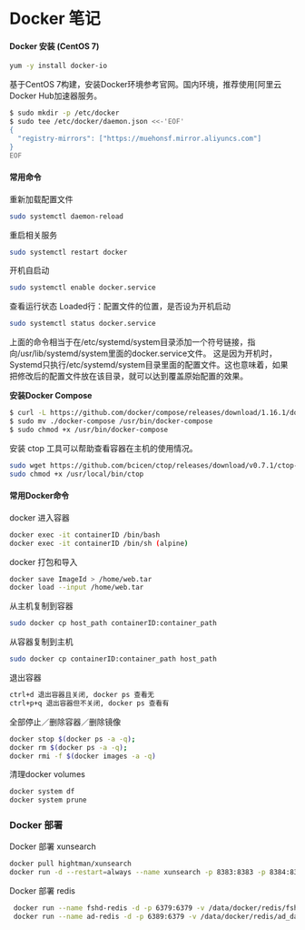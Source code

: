 # Docker 笔记

#### Docker 安装 (CentOS 7)
```sh
yum -y install docker-io
```
基于CentOS 7构建，安装Docker环境参考官网。国内环境，推荐使用[阿里云Docker Hub加速器服务。
```sh
$ sudo mkdir -p /etc/docker
$ sudo tee /etc/docker/daemon.json <<-'EOF'
{
  "registry-mirrors": ["https://muehonsf.mirror.aliyuncs.com"]
}
EOF
```

#### 常用命令

重新加载配置文件
```sh
sudo systemctl daemon-reload
```

重启相关服务
```sh
sudo systemctl restart docker
```

开机自启动
```sh
sudo systemctl enable docker.service
```

查看运行状态 Loaded行：配置文件的位置，是否设为开机启动
```sh
sudo systemctl status docker.service
```

上面的命令相当于在/etc/systemd/system目录添加一个符号链接，指向/usr/lib/systemd/system里面的docker.service文件。
这是因为开机时，Systemd只执行/etc/systemd/system目录里面的配置文件。这也意味着，如果把修改后的配置文件放在该目录，就可以达到覆盖原始配置的效果。

**安装Docker Compose**

```sh
$ curl -L https://github.com/docker/compose/releases/download/1.16.1/docker-compose-`uname -s`-`uname -m` > ./docker-compose
$ sudo mv ./docker-compose /usr/bin/docker-compose
$ sudo chmod +x /usr/bin/docker-compose
```

安装 ctop 工具可以帮助查看容器在主机的使用情况。

```sh
sudo wget https://github.com/bcicen/ctop/releases/download/v0.7.1/ctop-0.7.1-linux-amd64 -O /usr/local/bin/ctop
sudo chmod +x /usr/local/bin/ctop
```

#### 常用Docker命令

docker 进入容器
```sh
docker exec -it containerID /bin/bash
docker exec -it containerID /bin/sh (alpine)
```

docker 打包和导入
```sh
docker save ImageId > /home/web.tar
docker load --input /home/web.tar
```

从主机复制到容器
```sh
sudo docker cp host_path containerID:container_path
```

从容器复制到主机
```sh
sudo docker cp containerID:container_path host_path
```

退出容器
```sh
ctrl+d 退出容器且关闭, docker ps 查看无
ctrl+p+q 退出容器但不关闭, docker ps 查看有
```

全部停止／删除容器／删除镜像
```sh
docker stop $(docker ps -a -q);
docker rm $(docker ps -a -q);
docker rmi -f $(docker images -a -q)
```

清理docker volumes
```sh
docker system df
docker system prune
```

### Docker 部署

Docker 部署 xunsearch
```sh
docker pull hightman/xunsearch
docker run -d --restart=always --name xunsearch -p 8383:8383 -p 8384:8384 -v /data/docker/xunsearch/data:/usr/local/xunsearch/data hightman/xunsearch:latest
```

Docker 部署 redis
```sh
 docker run --name fshd-redis -d -p 6379:6379 -v /data/docker/redis/fshd_data:/data redis
 docker run --name ad-redis -d -p 6389:6379 -v /data/docker/redis/ad_data:/data redis
```


